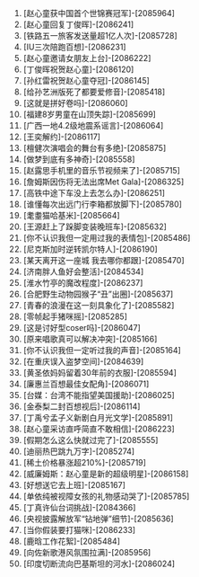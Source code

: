 
1. [赵心童获中国首个世锦赛冠军]-[2085964]
1. [赵心童回复丁俊晖]-[2086241]
1. [铁路五一旅客发送量超1亿人次]-[2085728]
1. [IU三次陪跑百想]-[2086231]
1. [赵心童邀请女朋友上台]-[2086222]
1. [丁俊晖祝贺赵心童]-[2086120]
1. [孙红雷祝贺赵心童夺冠]-[2086145]
1. [给孙艺洲版死了都要爱修音]-[2085418]
1. [这就是拼好卷吗]-[2086060]
1. [福建8岁男童在山顶失踪]-[2085699]
1. [广西一地4.2级地震系谣言]-[2086064]
1. [王奕解约]-[2086117]
1. [檀健次演唱会的舞台有多绝]-[2085875]
1. [做梦到底有多神奇]-[2085558]
1. [赵露思手机里的音乐节视频来了]-[2085715]
1. [詹姆斯因伤将无法出席Met Gala]-[2086325]
1. [高铁中途下车没上去怎么办]-[2086251]
1. [谁懂每次出远门行李箱都放脚下]-[2085780]
1. [耄耋猫哈基米]-[2085664]
1. [王源赶上了跺脚变装晚班车]-[2085632]
1. [你不认识我但一定用过我的表情包]-[2085486]
1. [尼克斯加时逆转凯尔特人]-[2086190]
1. [某天离开这一座城 我去哪你都跟]-[2085470]
1. [济南胖人鱼好会整活]-[2084534]
1. [淮水竹亭的魔改程度]-[2086237]
1. [合肥野生动物园猴子“丑”出圈]-[2085637]
1. [青春的浪漫在这一刻具象化了]-[2085582]
1. [零帧起手猪咪摇]-[2085285]
1. [这是讨好型coser吗]-[2086047]
1. [原来唱歌真可以解决冲突]-[2085166]
1. [你不认识我但一定听过我的声音]-[2085164]
1. [在重庆误入盗梦空间]-[2084639]
1. [黄圣依妈妈留着30年前的衣服]-[2085594]
1. [廉惠兰百想最佳女配角]-[2086071]
1. [台媒：台湾不能指望美国援助]-[2086025]
1. [金泰梨二封百想视后]-[2086114]
1. [丁禹兮孟子义新剧白月光文学]-[2085891]
1. [赵心童采访直呼简直不敢相信]-[2086223]
1. [假期怎么这么快就过完了]-[2085555]
1. [迪丽热巴跳九万字]-[2085274]
1. [稀土价格暴涨超210%]-[2085719]
1. [威廉姆斯：赵心童是新的超级明星]-[2086158]
1. [好想送它去上班]-[2085167]
1. [单依纯被视障女孩的礼物感动哭了]-[2085785]
1. [丁真许仙台词挑战]-[2084366]
1. [央视披露解放军“钻地弹”细节]-[2085636]
1. [当你假装要打猫咪]-[2086233]
1. [鹿晗工作花絮]-[2085484]
1. [向佐新歌港风氛围拉满]-[2085956]
1. [印度切断流向巴基斯坦的河水]-[2086024]